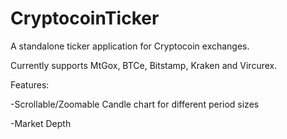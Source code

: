 CryptocoinTicker
================

A standalone ticker application for Cryptocoin exchanges.

Currently supports MtGox, BTCe, Bitstamp, Kraken and Vircurex.

Features:

-Scrollable/Zoomable Candle chart for different period sizes

-Market Depth
